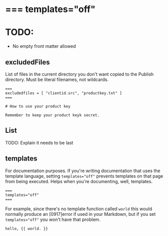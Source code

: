 ===
templates="off"
===

# TODO:
* No empty front matter allowed


## excludedFiles

List of files in the current directory you don't want
copied to the Publish directory.
Must be literal filenames, not wildcards.

```
===
excludedfiles = [ "clientid.src", "productkey.txt" ]
===

# How to use your product key

Remember to keep your product keyk secret.

```

## List

TODO: Explain it needs to be last

## templates

For documentation purposes. If you're writing documentation that uses the template language, setting `templates="off"` prevents templates on that page from
being executed. Helps when you're documenting, well, templates.

```
===
templates="off"
===
```

For example, since there's no template function called `world` this
would normally produce an [0917]error if used in your Markdown, but if you 
set `templates="off"` you won't have that problem.
```
hello, {{ world. }}
```
